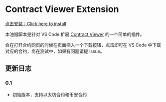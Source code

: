 # Contract Viewer Extension

[点击安装｜Click here to install](https://greasyfork.org/scripts/439253-contract-viewer-extension/code/Contract%20Viewer%20Extension.user.js)

本油猴脚本是针对 VS Code 扩展 [Contract Viewer](https://github.com/MetaplasiaTeam/vscode-contract-viewer) 的一个简单的插件。

会在打开合约网页的时候在页面插入一个下载按钮，点击即可在 VS Code 中下载对应的合约，尚在测试中，如果有问题请提 issue。

## 更新日志

### 0.1

- 初始版本，支持以太坊合约和币安合约
